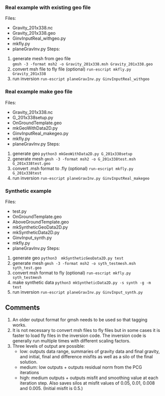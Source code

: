 ### Real example with existing geo file
Files:
  * Gravity\_201x338.nc
  * Gravity\_201x338.geo
  * GinvInputReal\_withgeo.py
  * mkfly.py
  * planeGravInv.py
Steps:
1. generate mesh from geo file  
`gmsh -3 -format msh2 -o Gravity_201x338.msh Gravity_201x338.geo`
2. convert msh file to fly file (optional)
`run-escript mkfly.py Gravity_201x338`
3. run inversion
`run-escript planeGravInv.py GinvInputReal_withgeo`

### Real example make geo file
Files:
  * Gravity_201x338.nc
  * G_201x338setup.py
  * OnGroundTemplate.geo
  * mkGeoWithData2D.py
  * GinvInputReal_makegeo.py
  * mkfly.py
  * planeGravInv.py
Steps:
1. generate geo
`python3 mkGeoWithData2D.py G_201x338setup`
2. generate mesh
`gmsh -3 -format msh2 -o G_201x338test.msh G_201x338test.geo`
3. convert .msh format to .fly (optional)
`run-escript mkfly.py G_201x338test`
4. run inversion
`run-escript planeGravInv.py GinvInputReal_makegeo`
  
### Synthetic example
Files:
  * test.py 
  * OnGroundTemplate.geo 
  * AboveGroundTemplate.geo
  * mkSyntheticGeoData2D.py
  * mkSyntheticData2D.py
  * GinvInput\_synth.py
  * mkfly.py
  * planeGravInv.py
Steps:
1. generate geo
`python3  mkSyntheticGeoData2D.py test`
2. generate mesh
`gmsh -3 -format msh2 -o syth_testmesh.msh syth_test.geo`
3. convert msh format to fly (optional)
`run-escript mkfly.py syth_testmesh`
4. make synthetic data
`python3 mkSyntheticData2D.py -s synth -g -m test`
5. run inversion
`run-escript planeGravInv.py GinvInput_synth.py`

## Comments
1. An older output format for gmsh needs to be used so that tagging works.
2. It is not necessary to convert msh files to fly files but in some cases it is faster to load fly files in the inversion code.  The inversion code is generally run multiple times with different scaling factors.
3. Three levels of output are possible:
    + low: outputs data range, summaries of gravity data and final gravity, and initial, final and difference misfits as well as a silo of the final solution.
    + medium: low outputs + outputs residual norm from the PCG iterations
    + high: medium outputs + outputs misfit and smoothing value at each iteration step.  Also saves silos at misfit values of 0.05, 0.01, 0.008 and 0.005.  (Initial misfit is 0.5.)
